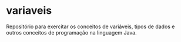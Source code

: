 # variaveis
Repositório para exercitar os conceitos de variáveis, tipos de dados e outros conceitos de programação na linguagem Java.
